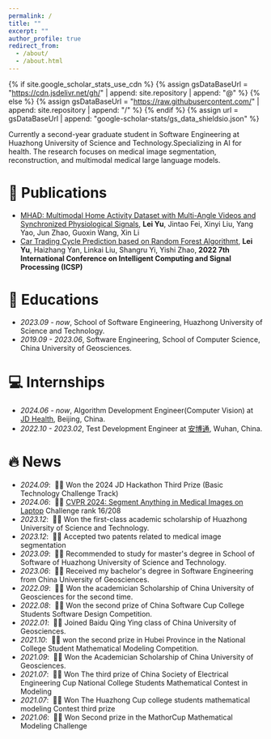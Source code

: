 ```yaml
---
permalink: /
title: ""
excerpt: ""
author_profile: true
redirect_from: 
  - /about/
  - /about.html
---
```


{% if site.google_scholar_stats_use_cdn %}
{% assign gsDataBaseUrl = "https://cdn.jsdelivr.net/gh/" | append: site.repository | append: "@" %}
{% else %}
{% assign gsDataBaseUrl = "https://raw.githubusercontent.com/" | append: site.repository | append: "/" %}
{% endif %}
{% assign url = gsDataBaseUrl | append: "google-scholar-stats/gs_data_shieldsio.json" %}

<span class='anchor' id='about-me'></span>

Currently a second-year graduate student in Software Engineering at Huazhong University of Science and Technology.Specializing in AI for health. The research focuses on medical image segmentation, reconstruction, and multimodal medical large language models.



# 📝 Publications 
- [MHAD: Multimodal Home Activity Dataset with Multi-Angle Videos and Synchronized Physiological Signals](https://arxiv.org/pdf/2409.09366), **Lei Yu**, Jintao Fei, Xinyi Liu, Yang Yao, Jun Zhao, Guoxin Wang, Xin Li
- [Car Trading Cycle Prediction based on Random Forest Algorithmt](https://ieeexplore.ieee.org/stamp/stamp.jsp?tp=&arnumber=9778603), **Lei Yu**, Haizhang Yan, Linkai Liu, Shangru Yi, Yishi Zhao, **2022 7th International Conference on Intelligent Computing and Signal Processing (ICSP)**



# 📖 Educations
- *2023.09 - now*, School of Software Engineering, Huazhong University of Science and Technology. 
- *2019.09 - 2023.06*, Software Engineering, School of Computer Science, China University of Geosciences. 

# 💻 Internships
- *2024.06 - now*, Algorithm Development Engineer(Computer Vision) at [JD Health](https://www.jdh.com/), Beijing, China.
- *2022.10 - 2023.02*, Test Development Engineer at [安博通](http://www.abtnetworks.com/about/company.html), Wuhan, China.

# 🔥 News
- *2024.09*: &nbsp;🎉🎉 Won the 2024 JD Hackathon Third Prize (Basic Technology Challenge Track)
- *2024.06*: &nbsp;🎉🎉 [CVPR 2024: Segment Anything in Medical Images on Laptop](https://www.codabench.org/competitions/1847/) Challenge rank 16/208
- *2023.12*: &nbsp;🎉🎉 Won the first-class academic scholarship of Huazhong University of Science and Technology.
- *2023.12*: &nbsp;🎉🎉 Accepted two patents related to medical image segmentation
- *2023.09*: &nbsp;🎉🎉 Recommended to study for master's degree in School of Software of Huazhong University of Science and Technology.
- *2023.06*: &nbsp;🎉🎉 Received my bachelor's degree in Software Engineering from China University of Geosciences.
- *2022.09*: &nbsp;🎉🎉 Won the academician Scholarship of China University of Geosciences for the second time.
- *2022.08*: &nbsp;🎉🎉 Won the second prize of China Software Cup College Students Software Design Competition.
- *2022.01*: &nbsp;🎉🎉 Joined Baidu Qing Ying class of China University of Geosciences.
- *2021.10*: &nbsp;🎉🎉 won the second prize in Hubei Province in the National College Student Mathematical Modeling Competition.
- *2021.09*: &nbsp;🎉🎉 Won the Academician Scholarship of China University of Geosciences.
- *2021.07*: &nbsp;🎉🎉 Won The third prize of China Society of Electrical Engineering Cup National College Students Mathematical Contest in Modeling
- *2021.07*: &nbsp;🎉🎉 Won The Huazhong Cup college students mathematical modeling Contest third prize
- *2021.06*: &nbsp;🎉🎉 Won Second prize in the MathorCup Mathematical Modeling Challenge
